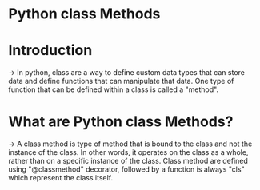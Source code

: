 # Python class Methods
# Introduction
-> In python, class are a way to define custom data types that can store data and define functions that can manipulate that data. One type of function that can be defined within a class is called a "method".

# What are Python class Methods?
-> A class method is type of method that is bound to the class and not the instance of the class. In other words, it operates on the class as a whole, rather than on a specific instance of the class. Class method are defined using "@classmethod" decorator, followed by a function is always "cls" which represent the class itself.